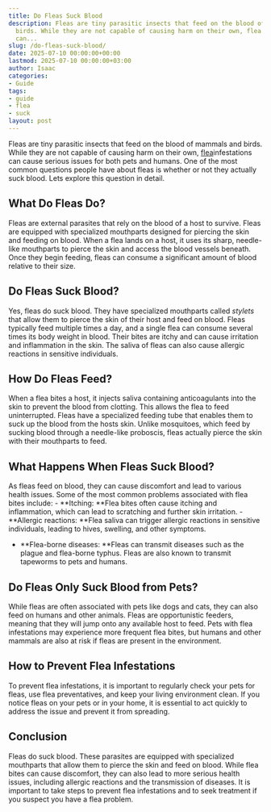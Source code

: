 ```yaml
---
title: Do Fleas Suck Blood
description: Fleas are tiny parasitic insects that feed on the blood of mammals and
  birds. While they are not capable of causing harm on their own, flea infestations
  can...
slug: /do-fleas-suck-blood/
date: 2025-07-10 00:00:00+00:00
lastmod: 2025-07-10 00:00:00+03:00
author: Isaac
categories:
- Guide
tags:
- guide
- flea
- suck
layout: post
---
```

Fleas are tiny parasitic insects that feed on the blood of mammals and birds. While they are not capable of causing harm on their own, [flea](https://pestpolicy.com/are-fleas-attracted-to-heat/)infestations can cause serious issues for both pets and humans. One of the most common questions people have about fleas is whether or not they actually suck blood. Lets explore this question in detail.

##  What Do Fleas Do?

Fleas are external parasites that rely on the blood of a host to survive. Fleas are equipped with specialized mouthparts designed for piercing the skin and feeding on blood. When a flea lands on a host, it uses its sharp, needle-like mouthparts to pierce the skin and access the blood vessels beneath. Once they begin feeding, fleas can consume a significant amount of blood relative to their size.

##  Do Fleas Suck Blood?

Yes, fleas do suck blood. They have specialized mouthparts called *stylets* that allow them to pierce the skin of their host and feed on blood. Fleas typically feed multiple times a day, and a single flea can consume several times its body weight in blood. Their bites are itchy and can cause irritation and inflammation in the skin. The saliva of fleas can also cause allergic reactions in sensitive individuals.

##  How Do Fleas Feed?

When a flea bites a host, it injects saliva containing anticoagulants into the skin to prevent the blood from clotting. This allows the flea to feed uninterrupted. Fleas have a specialized feeding tube that enables them to suck up the blood from the hosts skin. Unlike mosquitoes, which feed by sucking blood through a needle-like proboscis, fleas actually pierce the skin with their mouthparts to feed.

##  What Happens When Fleas Suck Blood?

As fleas feed on blood, they can cause discomfort and lead to various health issues. Some of the most common problems associated with flea bites include: - **Itching: **Flea bites often cause itching and inflammation, which can lead to scratching and further skin irritation. - **Allergic reactions: **Flea saliva can trigger allergic reactions in sensitive individuals, leading to hives, swelling, and other symptoms.

- **Flea-borne diseases: **Fleas can transmit diseases such as the plague and flea-borne typhus. Fleas are also known to transmit tapeworms to pets and humans.

##  Do Fleas Only Suck Blood from Pets?

While fleas are often associated with pets like dogs and cats, they can also feed on humans and other animals. Fleas are opportunistic feeders, meaning that they will jump onto any available host to feed. Pets with flea infestations may experience more frequent flea bites, but humans and other mammals are also at risk if fleas are present in the environment.

##  How to Prevent Flea Infestations

To prevent flea infestations, it is important to regularly check your pets for fleas, use flea preventatives, and keep your living environment clean. If you notice fleas on your pets or in your home, it is essential to act quickly to address the issue and prevent it from spreading.

##  Conclusion

Fleas do suck blood. These parasites are equipped with specialized mouthparts that allow them to pierce the skin and feed on blood. While flea bites can cause discomfort, they can also lead to more serious health issues, including allergic reactions and the transmission of diseases. It is important to take steps to prevent flea infestations and to seek treatment if you suspect you have a flea problem.